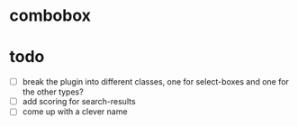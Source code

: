 # combobox

# todo
- [ ] break the plugin into different classes, one for select-boxes and one for the other types?
- [ ] add scoring for search-results
- [ ] come up with a clever name
